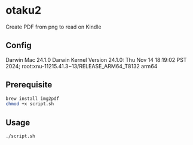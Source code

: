 # otaku2
Create PDF from png to read on Kindle

## Config 
Darwin Mac 24.1.0 Darwin Kernel Version 24.1.0: Thu Nov 14 18:19:02 PST 2024; root:xnu-11215.41.3~13/RELEASE_ARM64_T8132 arm64

## Prerequisite
```Bash
brew install img2pdf
chmod +x script.sh
```

## Usage
```Bash
./script.sh
```
